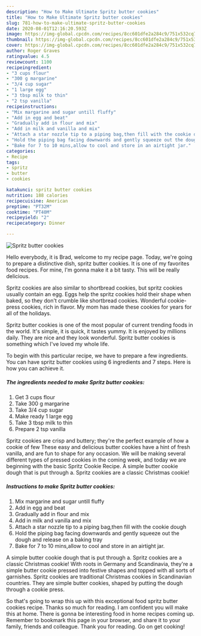 ```yaml
---
description: "How to Make Ultimate Spritz butter cookies"
title: "How to Make Ultimate Spritz butter cookies"
slug: 781-how-to-make-ultimate-spritz-butter-cookies
date: 2020-08-01T12:16:20.593Z
image: https://img-global.cpcdn.com/recipes/8cc601dfe2a284c9/751x532cq70/spritz-butter-cookies-recipe-main-photo.jpg
thumbnail: https://img-global.cpcdn.com/recipes/8cc601dfe2a284c9/751x532cq70/spritz-butter-cookies-recipe-main-photo.jpg
cover: https://img-global.cpcdn.com/recipes/8cc601dfe2a284c9/751x532cq70/spritz-butter-cookies-recipe-main-photo.jpg
author: Roger Graves
ratingvalue: 4.5
reviewcount: 1100
recipeingredient:
- "3 cups flour"
- "300 g margarine"
- "3/4 cup sugar"
- "1 large egg"
- "3 tbsp milk to thin"
- "2 tsp vanilla"
recipeinstructions:
- "Mix margarine and sugar untill fluffy"
- "Add in egg and beat"
- "Gradually add in flour and mix"
- "Add in milk and vanilla and mix"
- "Attach a star nozzle tip to a piping bag,then fill with the cookie dough"
- "Hold the piping bag facing downwards and gently squeeze out the dough and release on a baking tray"
- "Bake for 7 to 10 mins,allow to cool and store in an airtight jar."
categories:
- Recipe
tags:
- spritz
- butter
- cookies

katakunci: spritz butter cookies 
nutrition: 188 calories
recipecuisine: American
preptime: "PT32M"
cooktime: "PT40M"
recipeyield: "2"
recipecategory: Dinner

---
```



![Spritz butter cookies](https://img-global.cpcdn.com/recipes/8cc601dfe2a284c9/751x532cq70/spritz-butter-cookies-recipe-main-photo.jpg)

Hello everybody, it is Brad, welcome to my recipe page. Today, we're going to prepare a distinctive dish, spritz butter cookies. It is one of my favorites food recipes. For mine, I'm gonna make it a bit tasty. This will be really delicious.

Spritz cookies are also similar to shortbread cookies, but spritz cookies usually contain an egg. Eggs help the spritz cookies hold their shape when baked, so they don&#39;t crumble like shortbread cookies. Wonderful cookie-press cookies, rich in flavor. My mom has made these cookies for years for all of the holidays.

Spritz butter cookies is one of the most popular of current trending foods in the world. It's simple, it is quick, it tastes yummy. It is enjoyed by millions daily. They are nice and they look wonderful. Spritz butter cookies is something which I've loved my whole life.


To begin with this particular recipe, we have to prepare a few ingredients. You can have spritz butter cookies using 6 ingredients and 7 steps. Here is how you can achieve it.

<!--inarticleads1-->

##### The ingredients needed to make Spritz butter cookies:

1. Get 3 cups flour
1. Take 300 g margarine
1. Take 3/4 cup sugar
1. Make ready 1 large egg
1. Take 3 tbsp milk to thin
1. Prepare 2 tsp vanilla


Spritz cookies are crisp and buttery; they&#39;re the perfect example of how a cookie of few These easy and delicious butter cookies have a hint of fresh vanilla, and are fun to shape for any occasion. We will be making several different types of pressed cookies in the coming week, and today we are beginning with the basic Spritz Cookie Recipe. A simple butter cookie dough that is put through a. Spritz cookies are a classic Christmas cookie! 

<!--inarticleads2-->

##### Instructions to make Spritz butter cookies:

1. Mix margarine and sugar untill fluffy
1. Add in egg and beat
1. Gradually add in flour and mix
1. Add in milk and vanilla and mix
1. Attach a star nozzle tip to a piping bag,then fill with the cookie dough
1. Hold the piping bag facing downwards and gently squeeze out the dough and release on a baking tray
1. Bake for 7 to 10 mins,allow to cool and store in an airtight jar.


A simple butter cookie dough that is put through a. Spritz cookies are a classic Christmas cookie! With roots in Germany and Scandinavia, they&#39;re a simple butter cookie pressed into festive shapes and topped with all sorts of garnishes. Spritz cookies are traditional Christmas cookies in Scandinavian countries. They are simple butter cookies, shaped by putting the dough through a cookie press. 

So that's going to wrap this up with this exceptional food spritz butter cookies recipe. Thanks so much for reading. I am confident you will make this at home. There is gonna be interesting food in home recipes coming up. Remember to bookmark this page in your browser, and share it to your family, friends and colleague. Thank you for reading. Go on get cooking!
